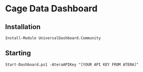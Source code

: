 # Cage Data Dashboard

## Installation

```
Install-Module UniversalDashboard.Community
```

## Starting

```
Start-Dashboard.ps1 -AteraAPIKey "[YOUR API KEY FROM ATERA]"
```
